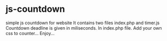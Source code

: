 # js-countdown
simple js countdown for website
It contains two files index.php and timer.js
Countdown deadline is given in miliseconds. In index.php file.
Add your own css to counter...
Enjoy...
